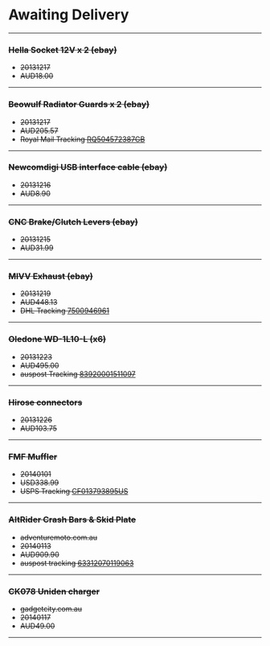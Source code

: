 # Awaiting Delivery

----

### ~~Hella Socket 12V x 2 (ebay)~~

* ~~20131217~~
* ~~AUD18.00~~

----

### ~~Beowulf Radiator Guards x 2 (ebay)~~

* ~~20131217~~
* ~~AUD205.57~~
* ~~Royal Mail Tracking [RQ504572387GB](http://www.royalmail.com/track-trace?trackNumber=RQ504572387GB)~~

----

### ~~Newcomdigi USB interface cable (ebay)~~

* ~~20131216~~
* ~~AUD8.90~~

----

### ~~CNC Brake/Clutch Levers (ebay)~~

* ~~20131215~~
* ~~AUD31.99~~

----

### ~~MIVV Exhaust (ebay)~~

* ~~20131219~~
* ~~AUD448.13~~
* ~~DHL Tracking [7500946961](http://www.dhl.com/cgi-bin/tracking.pl?TID=IT_ITA&LAN=ITA&docheck=on&AWB=7500946961)~~

----

### ~~Oledone WD-1L10-L (x6)~~

* ~~20131223~~
* ~~AUD495.00~~
* ~~auspost Tracking [83920001511097](http://auspost.com.au/track/track.html?id=83920001511097)~~

----

### ~~Hirose connectors~~

* ~~20131226~~
* ~~AUD103.75~~

----

### ~~FMF Muffler~~

* ~~20140101~~
* ~~USD338.99~~
* ~~USPS Tracking [CF013793895US](https://tools.usps.com/go/TrackConfirmAction!input.action?origTrackNum=CF013793895US)~~

----

### ~~AltRider Crash Bars & Skid Plate~~

* ~~adventuremoto.com.au~~
* ~~20140113~~
* ~~AUD909.90~~
* ~~auspost tracking [63312070119063](http://auspost.com.au/track/track.html?id=63312070119063)~~

----

### ~~CK078 Uniden charger~~

* ~~gadgetcity.com.au~~
* ~~20140117~~
* ~~AUD49.00~~

----


